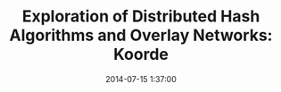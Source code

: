 ---
layout: post
title: "Exploration of Distributed Hash Algorithms and Overlay Networks: Koorde"
date: 2014-07-15 1:37:00
---